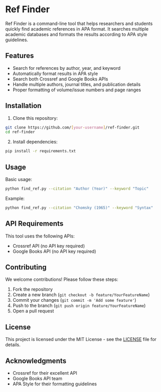 # Ref Finder

Ref Finder is a command-line tool that helps researchers and students quickly find academic references in APA format. It searches multiple academic databases and formats the results according to APA style guidelines.

## Features

- Search for references by author, year, and keyword
- Automatically format results in APA style
- Search both Crossref and Google Books APIs
- Handle multiple authors, journal titles, and publication details
- Proper formatting of volume/issue numbers and page ranges

## Installation

1. Clone this repository:
```bash
git clone https://github.com/[your-username]/ref-finder.git
cd ref-finder
```

2. Install dependencies:
```bash
pip install -r requirements.txt
```

## Usage

Basic usage:
```bash
python find_ref.py --citation "Author (Year)" --keyword "Topic"
```

Example:
```bash
python find_ref.py --citation "Chomsky (1965)" --keyword "Syntax"
```

## API Requirements

This tool uses the following APIs:
- Crossref API (no API key required)
- Google Books API (no API key required)

## Contributing

We welcome contributions! Please follow these steps:

1. Fork the repository
2. Create a new branch (`git checkout -b feature/YourFeatureName`)
3. Commit your changes (`git commit -m 'Add some feature'`)
4. Push to the branch (`git push origin feature/YourFeatureName`)
5. Open a pull request

## License

This project is licensed under the MIT License - see the [LICENSE](LICENSE) file for details.

## Acknowledgments

- Crossref for their excellent API
- Google Books API team
- APA Style for their formatting guidelines

